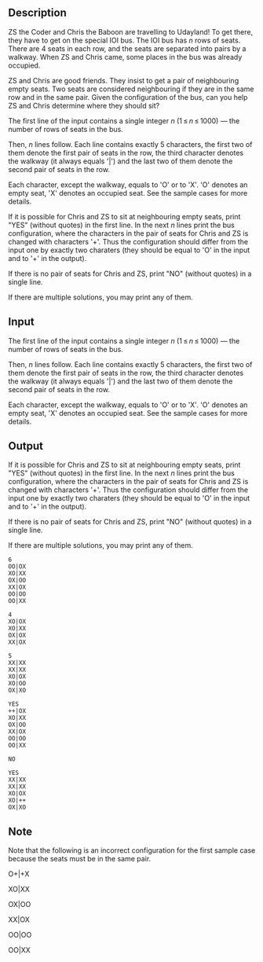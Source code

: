 ## Description

<div><p>ZS the Coder and Chris the Baboon are travelling to Udayland! To get there, they have to get on the special IOI bus. The IOI bus has <span class="tex-span"><i>n</i></span> rows of seats. There are <span class="tex-span">4</span> seats in each row, and the seats are separated into pairs by a walkway. When ZS and Chris came, some places in the bus was already occupied.</p><p>ZS and Chris are good friends. They insist to get <span class="tex-font-style-bf">a pair of neighbouring empty seats</span>. Two seats are considered neighbouring if they are in the same row and in the same pair. Given the configuration of the bus, can you help ZS and Chris determine where they should sit?</p></div><div class="input-specification"><p>The first line of the input contains a single integer <span class="tex-span"><i>n</i></span> <span class="tex-span">(1 ≤ <i>n</i> ≤ 1000)</span>&nbsp;— the number of rows of seats in the bus.</p><p>Then, <span class="tex-span"><i>n</i></span> lines follow. Each line contains exactly <span class="tex-span">5</span> characters, the first two of them denote the first pair of seats in the row, the third character denotes the walkway (it always equals '|') and the last two of them denote the second pair of seats in the row. </p><p>Each character, except the walkway, equals to 'O' or to 'X'. 'O' denotes an empty seat, 'X' denotes an occupied seat. See the sample cases for more details. </p></div><div class="output-specification"><p>If it is possible for Chris and ZS to sit at neighbouring empty seats, print "YES" (without quotes) in the first line. In the next <span class="tex-span"><i>n</i></span> lines print the bus configuration, where the characters in the pair of seats for Chris and ZS is changed with characters '+'. Thus the configuration should differ from the input one by exactly two charaters (they should be equal to 'O' in the input and to '+' in the output).</p><p>If there is no pair of seats for Chris and ZS, print "NO" (without quotes) in a single line.</p><p>If there are multiple solutions, you may print any of them.</p></div>

## Input

<p>The first line of the input contains a single integer <span class="tex-span"><i>n</i></span> <span class="tex-span">(1 ≤ <i>n</i> ≤ 1000)</span>&nbsp;— the number of rows of seats in the bus.</p><p>Then, <span class="tex-span"><i>n</i></span> lines follow. Each line contains exactly <span class="tex-span">5</span> characters, the first two of them denote the first pair of seats in the row, the third character denotes the walkway (it always equals '|') and the last two of them denote the second pair of seats in the row. </p><p>Each character, except the walkway, equals to 'O' or to 'X'. 'O' denotes an empty seat, 'X' denotes an occupied seat. See the sample cases for more details. </p>

## Output

<p>If it is possible for Chris and ZS to sit at neighbouring empty seats, print "YES" (without quotes) in the first line. In the next <span class="tex-span"><i>n</i></span> lines print the bus configuration, where the characters in the pair of seats for Chris and ZS is changed with characters '+'. Thus the configuration should differ from the input one by exactly two charaters (they should be equal to 'O' in the input and to '+' in the output).</p><p>If there is no pair of seats for Chris and ZS, print "NO" (without quotes) in a single line.</p><p>If there are multiple solutions, you may print any of them.</p>





```input1
6
OO|OX
XO|XX
OX|OO
XX|OX
OO|OO
OO|XX

```




```input2
4
XO|OX
XO|XX
OX|OX
XX|OX

```




```input3
5
XX|XX
XX|XX
XO|OX
XO|OO
OX|XO

```




```output1
YES
++|OX
XO|XX
OX|OO
XX|OX
OO|OO
OO|XX

```




```output2
NO

```




```output3
YES
XX|XX
XX|XX
XO|OX
XO|++
OX|XO

```



## Note

<p>Note that the following is an incorrect configuration for the first sample case because the seats must be in the same pair.</p><p><span class="tex-font-style-tt">O+|+X</span></p><p><span class="tex-font-style-tt">XO|XX</span></p><p><span class="tex-font-style-tt">OX|OO</span></p><p><span class="tex-font-style-tt">XX|OX</span></p><p><span class="tex-font-style-tt">OO|OO</span></p><p><span class="tex-font-style-tt">OO|XX</span></p>
